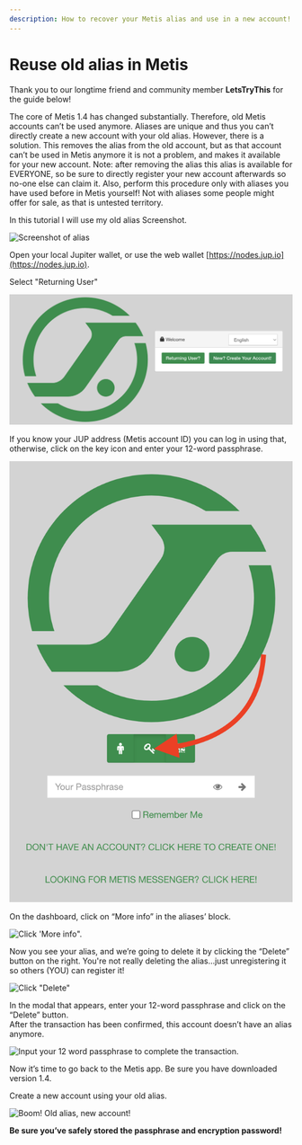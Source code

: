 ```yaml
---
description: How to recover your Metis alias and use in a new account!
---
```


# Reuse old alias in Metis

Thank you to our longtime friend and community member **LetsTryThis** for the guide below!



The core of Metis 1.4 has changed substantially. Therefore, old Metis accounts can’t be used anymore. Aliases are unique and thus you can’t directly create a new account with your old alias. However, there is a solution. This removes the alias from the old account, but as that account can’t be used in Metis anymore it is not a problem, and makes it available for your new account. Note: after removing the alias this alias is available for EVERYONE, so be sure to directly register your new account afterwards so no-one else can claim it. Also, perform this procedure only with aliases you have used before in Metis yourself! Not with aliases some people might offer for sale, as that is untested territory.

In this tutorial I will use my old alias Screenshot.

![Screenshot of alias](https://lh4.googleusercontent.com/IxS27PH\_BtdZStOzwHD2MgBfXwerwycKidRAEfILzW5iPEIx4BK1ac5oYBGqeb8y3sn89P0yOZ-kja1nMInqdYSLpDtAQjkzxyd4Jwss5arXdaPQMkvkVdklmGNzbLZ06vHR9hNW)

Open your local Jupiter wallet, or use the web wallet [https://nodes.jup.io](https://nodes.jup.io).

Select "Returning User"

![Select "Returning User"](<../../.gitbook/assets/Screen Shot 2022-02-15 at 3.04.27 PM.png>)

If you know your JUP address (Metis account ID) you can log in using that, otherwise, click on the key icon and enter your 12-word passphrase.

![Use your JUP account or your 12 word passphrase to log in.](<../../.gitbook/assets/Screen Shot 2022-02-15 at 3.07.32 PM.png>)

On the dashboard, click on “More info” in the aliases’ block.

![Click 'More info".](https://lh4.googleusercontent.com/GABrPOUUI22bwnwSrN5xW6plkI2P5yWNV7k8dZeOt\_R6rOhEFBqrpQWGtukukdzsK9z2F99RCrQmdxnpiS2t\_lZkF8lI7xE2P6uluAvEEITR-jSi9zPV6pO\_qMPsNgmcMsT1gI80)

Now you see your alias, and we’re going to delete it by clicking the “Delete” button on the right. You're not really deleting the alias...just unregistering it so others (YOU) can register it!

![Click "Delete"](https://lh4.googleusercontent.com/a5wCmDxrT8a4C4qWu9o5H3YsdOOvxevr1XGbjCfn4wjXsKPEBYzRz\_45ZEO9ArW8eWokO\_-6T8usC06fdn-TdVjKhVlbnjmzMuHn4PDQraO64xhv58eRuUn-6ndr7nDHUp7k0M4G)

In the modal that appears, enter your 12-word passphrase and click on the “Delete” button.\
After the transaction has been confirmed, this account doesn’t have an alias anymore.

![Input your 12 word passphrase to complete the transaction.](https://lh6.googleusercontent.com/U84s0QuTqizaBlnOpdz85sniAv5Lh55CwV\_R8iARnHWThvQ2BYhygLMeUHrLis2dHtjr1yGxn6VEk16TvWhAt8lyGEvreKiCXJRYh2x8-oMj07PsF1bhA1GfgzvTeAc5Zmo7dnzQ)

Now it’s time to go back to the Metis app. Be sure you have downloaded version 1.4.

Create a new account using your old alias.

![Boom! Old alias, new account!](https://lh5.googleusercontent.com/QnMRlSr6nNnBT0p3PArluNYU-3f4wjKzoP8kQ3Qb3-sad4lb4JNcMmbuSwnLoOIjUXz1emb7x18-DUjBBV8yiqw3SCHbus6psWIMPIw1lv9xYKN8rjQXYMKxcjPr-5KuA0M3cItM)

**Be sure you’ve safely stored the passphrase and encryption password!**
